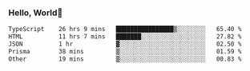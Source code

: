 
### Hello, World🐤

<!--START_SECTION:waka-->

```txt
TypeScript    26 hrs 9 mins   ████████████████▒░░░░░░░░   65.40 %
HTML          11 hrs 7 mins   ███████░░░░░░░░░░░░░░░░░░   27.82 %
JSON          1 hr            ▓░░░░░░░░░░░░░░░░░░░░░░░░   02.50 %
Prisma        38 mins         ▒░░░░░░░░░░░░░░░░░░░░░░░░   01.59 %
Other         19 mins         ▒░░░░░░░░░░░░░░░░░░░░░░░░   00.83 %
```

<!--END_SECTION:waka-->
